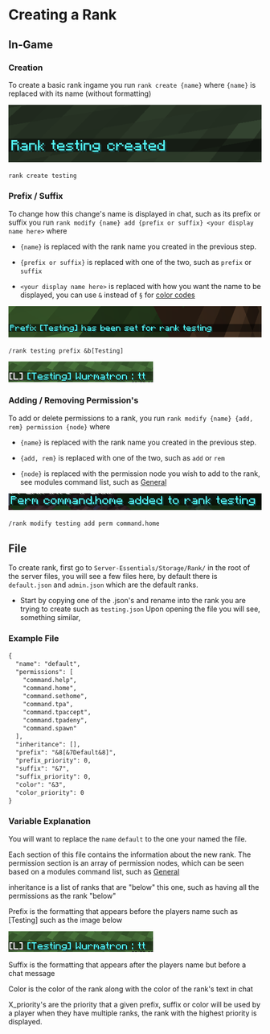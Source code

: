 # Creating a Rank

## In-Game

### Creation
To create a basic rank ingame you run `rank create {name}` where `{name}` is replaced with its name (without formatting)

![Rank Created](../img/rank_created.png)

`rank create testing`

### Prefix / Suffix
To change how this change's name is displayed in chat, such as its prefix or suffix you run `rank modify {name} add {prefix or suffix} <your display name here>` where

 - `{name}` is replaced with the rank name you created in the previous step.

- `{prefix or suffix}` is replaced with one of the two, such as `prefix` or `suffix`

- `<your display name here>` is replaced with how you want the name to be displayed, you can use `&` instead of `§` for [color codes](https://minecraft.fandom.com/wiki/Formatting_codes)

![Prefix set](../img/prefix_set.png)

`/rank testing prefix &b[Testing]`

![Prefix Chat](../img/chat_prefix.png)

### Adding / Removing Permission's
To add or delete permissions to a rank, you run `rank modify {name} {add, rem} permission {node}` where

 - `{name}` is replaced with the rank name you created in the previous step.

- `{add, rem}` is replaced with one of the two, such as `add` or `rem`

- `{node}` is replaced with the permission node you wish to add to the rank, see modules command list, such as [General](../../modules/general/)

![Prefix Chat](../img/rank_modify.png)

`/rank modify testing add perm command.home`


## File

To create rank, first go to `Server-Essentials/Storage/Rank/` in the root of the server files, you will see a few files here, by default there is `default.json` and `admin.json` which are the default ranks.

- Start by copying one of the .json's and rename into the rank you are trying to create such as `testing.json`
Upon opening the file you will see, something similar,

### Example File

```
{
  "name": "default",
  "permissions": [
    "command.help",
    "command.home",
    "command.sethome",
    "command.tpa",
    "command.tpaccept",
    "command.tpadeny",
    "command.spawn"
  ],
  "inheritance": [],
  "prefix": "&8[&7Default&8]",
  "prefix_priority": 0,
  "suffix": "&7",
  "suffix_priority": 0,
  "color": "&3",
  "color_priority": 0
}
```

### Variable Explanation

You will want to replace the `name` `default` to the one your named the file.

Each section of this file contains the information about the new rank. The permission section is an array of permission nodes, which can be  seen based on a modules command list, such as [General](../../modules/general/)

inheritance is a list of ranks that are "below" this one, such as having all the permissions as the rank "below"

Prefix is the formatting that appears before the players name such as [Testing] such as the image below

![Prefix Chat](../img/chat_prefix.png)

Suffix is the formatting that appears after the players name but before a chat message

Color is the color of the rank along with the color of the rank's text in chat

X_priority's are the priority that a given prefix, suffix or color will be used by a player when they have multiple ranks, the rank with the highest priority is displayed.
